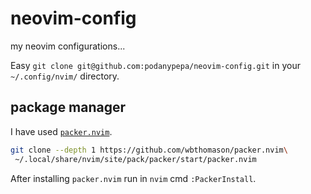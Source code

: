 # neovim-config
my neovim configurations...

Easy `git clone git@github.com:podanypepa/neovim-config.git` in your `~/.config/nvim/` directory.

## package manager

I have used [`packer.nvim`](https://github.com/wbthomason/packer.nvim).

```bash
git clone --depth 1 https://github.com/wbthomason/packer.nvim\
 ~/.local/share/nvim/site/pack/packer/start/packer.nvim
```

After installing `packer.nvim` run in `nvim` cmd `:PackerInstall`.
